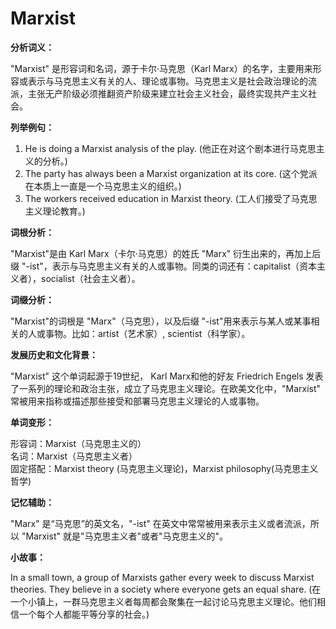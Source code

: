 # Marxist

**分析词义：**

  

"Marxist" 是形容词和名词，源于卡尔·马克思（Karl Marx）的名字，主要用来形容或表示与马克思主义有关的人、理论或事物。马克思主义是社会政治理论的流派，主张无产阶级必须推翻资产阶级来建立社会主义社会，最终实现共产主义社会。

  

**列举例句：**

  

1.  He is doing a Marxist analysis of the play. (他正在对这个剧本进行马克思主义的分析。)
2.  The party has always been a Marxist organization at its core. (这个党派在本质上一直是一个马克思主义的组织。)
3.  The workers received education in Marxist theory. (工人们接受了马克思主义理论教育。)

  

**词根分析：**

  

"Marxist"是由 Karl Marx（卡尔·马克思）的姓氏 "Marx" 衍生出来的，再加上后缀 "-ist"，表示与马克思主义有关的人或事物。同类的词还有：capitalist（资本主义者），socialist（社会主义者）。

  

**词缀分析：**

  

"Marxist"的词根是 "Marx"（马克思），以及后缀 "-ist"用来表示与某人或某事相关的人或事物。比如：artist（艺术家）, scientist（科学家）。

  

**发展历史和文化背景：**

  

"Marxist" 这个单词起源于19世纪， Karl Marx和他的好友 Friedrich Engels 发表了一系列的理论和政治主张，成立了马克思主义理论。在欧美文化中，"Marxist" 常被用来指称或描述那些接受和部署马克思主义理论的人或事物。

  

**单词变形：**

  

形容词：Marxist（马克思主义的）  
名词：Marxist（马克思主义者）  
固定搭配：Marxist theory (马克思主义理论)，Marxist philosophy(马克思主义哲学)

  

**记忆辅助：**

  

"Marx" 是“马克思”的英文名，"-ist" 在英文中常常被用来表示主义或者流派，所以 "Marxist" 就是"马克思主义者"或者"马克思主义的"。

  

**小故事：**

  

In a small town, a group of Marxists gather every week to discuss Marxist theories. They believe in a society where everyone gets an equal share. (在一个小镇上，一群马克思主义者每周都会聚集在一起讨论马克思主义理论。他们相信一个每个人都能平等分享的社会。)
